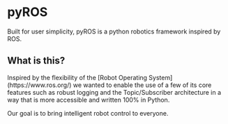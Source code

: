 # pyROS
Built for user simplicity, pyROS is a python robotics framework inspired by ROS. 

<h2>What is this?</h2>
Inspired by the flexibility of the [Robot Operating System](https://www.ros.org/) we wanted to enable the use of a few of its core features such as robust logging and the Topic/Subscriber architecture in a way that is more accessible and written 100% in Python. 

<p>Our goal is to bring intelligent robot control to everyone.</p>
